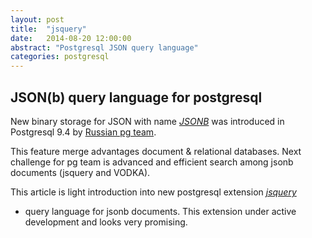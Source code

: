 ```yaml
---
layout: post
title:  "jsquery"
date:   2014-08-20 12:00:00
abstract: "Postgresql JSON query language"
categories: postgresql
---
```


## JSON(b) query language for postgresql


New binary storage for JSON with name [*JSONB*](http://www.postgresql.org/docs/9.4/static/datatype-json.html)
was introduced in Postgresql 9.4 by [Russian pg team](http://obartunov.livejournal.com/177247.html).

This feature merge advantages document & relational databases.
Next challenge for pg team is advanced and efficient search among jsonb documents (jsquery and VODKA).


This article is light introduction into new postgresql extension  [*jsquery*](https://github.com/akorotkov/jsquery)
- query language for jsonb documents. This extension under active development and looks very promising.


